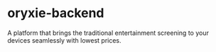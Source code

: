 # oryxie-backend
A platform that brings the traditional entertainment screening to your devices seamlessly with lowest prices.
